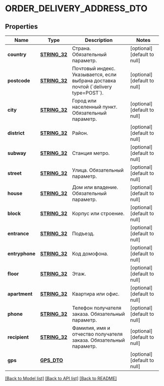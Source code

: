 # ORDER_DELIVERY_ADDRESS_DTO

## Properties
Name | Type | Description | Notes
------------ | ------------- | ------------- | -------------
**country** | [**STRING_32**](STRING_32.md) | Страна.  Обязательный параметр.  | [optional] [default to null]
**postcode** | [**STRING_32**](STRING_32.md) | Почтовый индекс.  Указывается, если выбрана доставка почтой (&#x60;delivery type&#x3D;POST&#x60;).  | [optional] [default to null]
**city** | [**STRING_32**](STRING_32.md) | Город или населенный пункт.  Обязательный параметр.  | [optional] [default to null]
**district** | [**STRING_32**](STRING_32.md) | Район. | [optional] [default to null]
**subway** | [**STRING_32**](STRING_32.md) | Станция метро. | [optional] [default to null]
**street** | [**STRING_32**](STRING_32.md) | Улица.  Обязательный параметр.  | [optional] [default to null]
**house** | [**STRING_32**](STRING_32.md) | Дом или владение.  Обязательный параметр.  | [optional] [default to null]
**block** | [**STRING_32**](STRING_32.md) | Корпус или строение. | [optional] [default to null]
**entrance** | [**STRING_32**](STRING_32.md) | Подъезд. | [optional] [default to null]
**entryphone** | [**STRING_32**](STRING_32.md) | Код домофона. | [optional] [default to null]
**floor** | [**STRING_32**](STRING_32.md) | Этаж. | [optional] [default to null]
**apartment** | [**STRING_32**](STRING_32.md) | Квартира или офис. | [optional] [default to null]
**phone** | [**STRING_32**](STRING_32.md) | Телефон получателя заказа.  Обязательный параметр.  | [optional] [default to null]
**recipient** | [**STRING_32**](STRING_32.md) | Фамилия, имя и отчество получателя заказа.  Обязательный параметр.  | [optional] [default to null]
**gps** | [**GPS_DTO**](GpsDTO.md) |  | [optional] [default to null]

[[Back to Model list]](../README.md#documentation-for-models) [[Back to API list]](../README.md#documentation-for-api-endpoints) [[Back to README]](../README.md)


